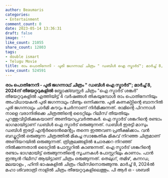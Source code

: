 ```yaml
---
author: Beaumaris
categories:
- Entertainment
comment_count: 0
date: 2023-05-14 13:36:31
draft: false
image: ''
like_count: 21055
share_count: 12803
tags:
- double ismart
- Telugu Movie
title: രാം പൊതിനേനി - പുരി ജഗന്നാഥ്‌ ചിത്രം " ഡബിൾ ഐ സ്മാർട്"; മാർച്ച് 8, 2024ന് തീയേറ്ററുകളിൽ
view_count: 524591
---
```


**രാം പൊതിനേനി - പുരി ജഗന്നാഥ്‌ ചിത്രം " ഡബിൾ ഐ സ്മാർട്"; മാർച്ച് 8, 2024ന് തീയേറ്ററുകളിൽ** ബ്ലോക്ക്ബസ്റ്റർ ചിത്രം "ഐ സ്മാർട് ശങ്കർ" തീയേറ്ററുകളിൽ എത്തിയിട്ട് 4 വർഷങ്ങൾ തികയുമ്പോൾ രാം പൊതിനേനിയും അംവിധായകൻ പുരി ജഗന്നാഥും വീണ്ടും ഒന്നിക്കുന്നു. പുരി കണക്ട്സിന്റെ ബാനറിൽ പുരി ജഗന്നാഥും ചാർമി കൗറും ചേർന്നാണ് നിർമിക്കുന്നത്. രാമിന്റെ പിറന്നാൾ നാളെ വരാനിരിക്കെ ചിത്രത്തിന്റെ ടൈറ്റിലും റിലീസ് തീയതിയും പുറത്തുവിട്ടിരിക്കുകയാണ് അണിയറപ്രവർത്തകർ. [](https://cdn.boolokam.com/articles/2023/05/ee.webp)ഐ സ്മാർട് ശങ്കറിന്റെ രണ്ടാം ഭാഗമായിട്ടാണ് ഡബിൾ ഐ സ്മാർട് ഒരുങ്ങുന്നത്. ഡബിൾ ഇരട്ടി മാസും ഡബിൾ ഇരട്ടി എന്റർടൈൻമെന്റും തന്നെ ഇത്തവണ പ്രതീക്ഷിക്കാം. വൻ ബഡ്ജറ്റിൽ ഒരുങ്ങുന്ന ചിത്രത്തിൽ മികച്ച സാങ്കേതിക മികവ് നിറഞ്ഞ ചിത്രമാണ് അണിയറയിൽ ഒരുങ്ങുന്നത്. ത്രിശൂലങ്ങളിൽ ചോരക്കറ നിറഞ്ഞ് നിൽക്കുന്നതാൻ ടൈറ്റിൽ പോസ്റ്ററിൽ കാണുന്നത്. ഐ സ്മാർട് ശങ്കറിന്റെ രണ്ടാം ഭാഗമായിട്ട് ഒരുങ്ങുന്നതിന്റെ സൂചനകൾ പോസ്റ്ററിലും കാണാം. പാൻ ഇന്ത്യൻ റിലീസ് ആയിട്ടാണ് ചിത്രം ഒരുങ്ങുന്നത്. തെലുഗ്, തമിഴ്, കന്നഡ, മലയാളം , ഹിന്ദി ഭാഷകളിൽ ചിത്രം റിലീസിനൊരുങ്ങുന്നു. മാർച്ച് 8, 2024ൽ മഹാ ശിവരാത്രി നാളിൽ ചിത്രം തീയേറ്ററുകളിലെത്തും. പി ആർ ഒ - ശബരി